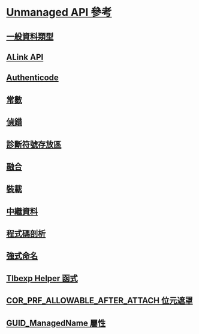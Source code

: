 # [Unmanaged API 參考](index.md)
## [一般資料類型](common-data-types-unmanaged-api-reference.md)
## [ALink API](alink/)
## [Authenticode](authenticode/)
## [常數](constants-unmanaged-api-reference.md)
## [偵錯](debugging/)
## [診斷符號存放區](diagnostics/)
## [融合](fusion/)
## [裝載](hosting/)
## [中繼資料](metadata/)
## [程式碼剖析](profiling/)
## [強式命名](strong-naming/)
## [Tlbexp Helper 函式](tlbexp/)
## [COR_PRF_ALLOWABLE_AFTER_ATTACH 位元遮罩](cor-prf-allowable-after-attach-bitmask.md)
## [GUID_ManagedName 屬性](guid-managedname-attribute.md)
